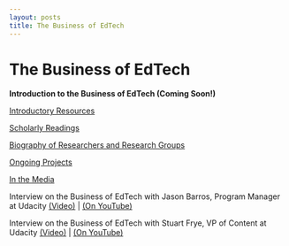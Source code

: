 ```yaml
---
layout: posts
title: The Business of EdTech
---
```


# The Business of EdTech


__Introduction to the Business of EdTech (Coming Soon!)__

[Introductory Resources](https://www.udacity.com/wiki/Educational_Technology/Business_of_EdTech/Introductory_Resources)

[Scholarly Readings](https://www.udacity.com/wiki/Educational_Technology/Business_of_EdTech/Scholarly_Readings)

[Biography of Researchers and Research Groups](https://www.udacity.com/wiki/Educational_Technology/Business_of_EdTech/Biography_of_Researchers_and_Research_Groups)

[Ongoing Projects](https://www.udacity.com/wiki/Educational_Technology/Business_of_EdTech/Ongoing_Projects)

[In the Media](https://www.udacity.com/wiki/Educational_Technology/Business_of_EdTech/In_the_Media)

Interview on the Business of EdTech with Jason Barros, Program Manager at Udacity [(Video)](https://www.udacity.com/course/viewer#%21/c-ud915/l-4914928543/m-4904029517) | [(On YouTube)](https://www.youtube.com/watch?v=BzKgCgu4CUs)

Interview on the Business of EdTech with Stuart Frye, VP of Content at Udacity [(Video)](https://www.udacity.com/course/viewer#%21/c-ud915/l-4914928543/m-4968338794) | [(On YouTube)](https://www.youtube.com/watch?v=yJ0DXtB_rX0)
